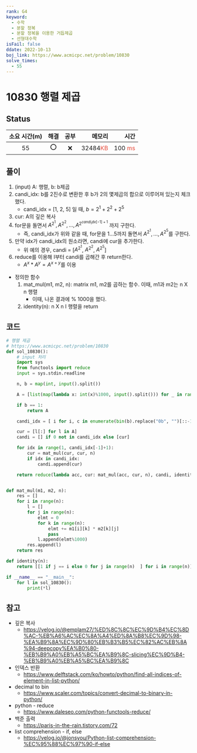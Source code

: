 ```yaml
---
rank: G4
keyword:
  - 수학
  - 분할 정복
  - 분할 정복을 이용한 거듭제곱
  - 선형대수학
isFail: false
ddate: 2022-10-13
boj_link: https://www.acmicpc.net/problem/10830
solve_times:
  - 55
---
```


# 10830 행렬 제곱

## Status

| 소요 시간(m) | 해결 | 공부 |                                     메모리 |                                      시간 |
| :----------: | :--: | :--: | -----------------------------------------: | ----------------------------------------: |
|      55      | ⭕️  |  ❌  | 32484<span style="color:#e74c3c">KB</span> | 100 <span style="color:#e74c3c">ms</span> |

## 풀이

1. (input) A: 행렬, b: b제곱
2. candi_idx: b를 2진수로 변환한 후 b가 2의 몇제곱의 합으로 이루어져 있는지 체크했다.
   - candi_idx = [1, 2, 5] 일 때, $b = 2^1 + 2^2 + 2^5$
3. cur: A의 깊은 복사
4. for문을 돌면서 $A^{2^1}, A^{2^2}, ..., A^{2^{candi_idx[-1]+1}}$ 까지 구한다.
   - 즉, candi_idx가 위와 같을 때, for문을 1...5까지 돌면서 $A^{2^1}, ..., A^{2^5}$를 구한다.
5. 만약 idx가 candi_idx의 원소라면, candi에 cur을 추가한다.
   - 위 예의 경우, candi = [$A^{2^1}$, $A^{2^2}$, $A^{2^5}$]
6. reduce를 이용해 I부터 candi를 곱해간 후 return한다.
   - $A^x * A^y = A^{x+y}$를 이용

- 정의한 함수
  1. mat_mul(m1, m2, n): matrix m1, m2를 곱하는 함수. 이때, m1과 m2는 n X n 행렬
     - 이때, 나온 결과에 % 1000을 했다.
  2. identity(n): n X n I 행렬을 return

## 코드

```python
# 행렬 제곱
# https://www.acmicpc.net/problem/10830
def sol_10830():
    # input 처리
    import sys
    from functools import reduce
    input = sys.stdin.readline

    n, b = map(int, input().split())

    A = [list(map(lambda x: int(x)%1000, input().split())) for _ in range(n)]

    if b == 1:
        return A

    candi_idx = [ i for i, c in enumerate(bin(b).replace("0b", "")[::-1]) if c == '1']

    cur = [l[:] for l in A]
    candi = [] if 0 not in candi_idx else [cur]

    for idx in range(1, candi_idx[-1]+1):
        cur = mat_mul(cur, cur, n)
        if idx in candi_idx:
            candi.append(cur)

    return reduce(lambda acc, cur: mat_mul(acc, cur, n), candi, identity(n))


def mat_mul(m1, m2, n):
    res = []
    for i in range(n):
        l = []
        for j in range(n):
            elmt = 0
            for k in range(n):
                elmt += m1[i][k] * m2[k][j]
                pass
            l.append(elmt%1000)
        res.append(l)
    return res

def identity(n):
    return [[1 if j == i else 0 for j in range(n)  ] for i in range(n)]

if __name__ == "__main__":
    for l in sol_10830():
        print(*l)
```

## 참고

- 깊은 복사
  - https://velog.io/@emplam27/%ED%8C%8C%EC%9D%B4%EC%8D%AC-%EB%A6%AC%EC%8A%A4%ED%8A%B8%EC%9D%98-%EA%B9%8A%EC%9D%80%EB%B3%B5%EC%82%AC%EB%8A%94-deepcopy%EA%B0%80-%EB%B9%A0%EB%A5%BC%EA%B9%8C-slicing%EC%9D%B4-%EB%B9%A0%EB%A5%BC%EA%B9%8C
- 인덱스 반환
  - https://www.delftstack.com/ko/howto/python/find-all-indices-of-element-in-list-python/
- decimal to bin
  - https://www.scaler.com/topics/convert-decimal-to-binary-in-python/
- python - reduce
  - https://www.daleseo.com/python-functools-reduce/
- 백준 출력
  - https://paris-in-the-rain.tistory.com/72
- list comprehension - if, else
  - https://velog.io/@jonsyou/Python-list-comprehension-%EC%95%88%EC%97%90-if-else
